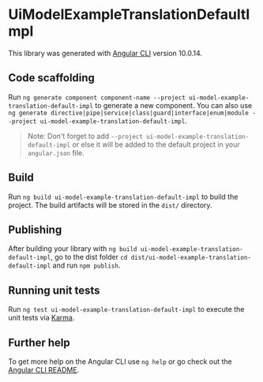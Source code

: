# UiModelExampleTranslationDefaultImpl

This library was generated with [Angular CLI](https://github.com/angular/angular-cli) version 10.0.14.

## Code scaffolding

Run `ng generate component component-name --project ui-model-example-translation-default-impl` to generate a new component. You can also use `ng generate directive|pipe|service|class|guard|interface|enum|module --project ui-model-example-translation-default-impl`.
> Note: Don't forget to add `--project ui-model-example-translation-default-impl` or else it will be added to the default project in your `angular.json` file. 

## Build

Run `ng build ui-model-example-translation-default-impl` to build the project. The build artifacts will be stored in the `dist/` directory.

## Publishing

After building your library with `ng build ui-model-example-translation-default-impl`, go to the dist folder `cd dist/ui-model-example-translation-default-impl` and run `npm publish`.

## Running unit tests

Run `ng test ui-model-example-translation-default-impl` to execute the unit tests via [Karma](https://karma-runner.github.io).

## Further help

To get more help on the Angular CLI use `ng help` or go check out the [Angular CLI README](https://github.com/angular/angular-cli/blob/master/README.md).
